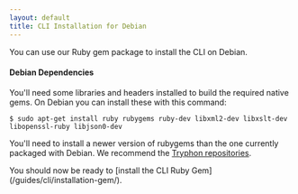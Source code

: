 ```yaml
---
layout: default
title: CLI Installation for Debian
---
```


You can use our Ruby gem package to install the CLI on Debian.

#### Debian Dependencies

You'll need some libraries and headers installed to build the required
native gems. On Debian you can install these with this command:

    $ sudo apt-get install ruby rubygems ruby-dev libxml2-dev libxslt-dev libopenssl-ruby libjson0-dev

You'll need to install a newer version of rubygems than the one currently packaged with Debian. We recommend the
[Tryphon repositories](http://debian.tryphon.eu/).

You should now be ready to [install the CLI Ruby Gem] (/guides/cli/installation-gem/).

